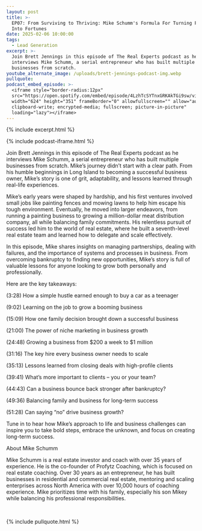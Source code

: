 ```yaml
---
layout: post
title: >-
  EP07: From Surviving to Thriving: Mike Schumm's Formula For Turning Failures
  Into Fortunes
date: 2025-02-06 10:00:00
tags:
  - Lead Generation
excerpt: >-
  Join Brett Jennings in this episode of The Real Experts podcast as he
  interviews Mike Schumm, a serial entrepreneur who has built multiple
  businesses from scratch.
youtube_alternate_image: /uploads/brett-jennings-podcast-img.webp
pullquote:
podcast_embed_episode: >-
  <iframe style="border-radius:12px"
  src="https://open.spotify.com/embed/episode/4LzhTcSYTnxGRKAkTGi9sw/video?utm_source=generator"
  width="624" height="351" frameBorder="0" allowfullscreen="" allow="autoplay;
  clipboard-write; encrypted-media; fullscreen; picture-in-picture"
  loading="lazy"></iframe>
---
```

{% include excerpt.html %}

{% include podcast-iframe.html %}

Join Brett Jennings in this episode of The Real Experts podcast as he interviews Mike Schumm, a serial entrepreneur who has built multiple businesses from scratch. Mike’s journey didn’t start with a clear path. From his humble beginnings in Long Island to becoming a successful business owner, Mike’s story is one of grit, adaptability, and lessons learned through real-life experiences.

Mike’s early years were shaped by hardship, and his first ventures involved small jobs like painting fences and mowing lawns to help him escape his tough environment. Eventually, he moved into larger endeavors, from running a painting business to growing a million-dollar meat distribution company, all while balancing family commitments. His relentless pursuit of success led him to the world of real estate, where he built a seventh-level real estate team and learned how to delegate and scale effectively.

In this episode, Mike shares insights on managing partnerships, dealing with failures, and the importance of systems and processes in business. From overcoming bankruptcy to finding new opportunities, Mike’s story is full of valuable lessons for anyone looking to grow both personally and professionally.

Here are the key takeaways:

(3:28) How a simple hustle earned enough to buy a car as a teenager

(9:02) Learning on the job to grow a booming business

(15:09) How one family decision brought down a successful business

(21:00) The power of niche marketing in business growth

(24:48) Growing a business from $200 a week to $1 million

(31:16) The key hire every business owner needs to scale

(35:13) Lessons learned from closing deals with high-profile clients

(39:41) What’s more important to clients – you or your team?

(44:43) Can a business bounce back stronger after bankruptcy?

(49:36) Balancing family and business for long-term success

(51:28) Can saying “no” drive business growth?

Tune in to hear how Mike’s approach to life and business challenges can inspire you to take bold steps, embrace the unknown, and focus on creating long-term success.

About Mike Schumm

Mike Schumm is a real estate investor and coach with over 35 years of experience. He is the co-founder of Profytz Coaching, which is focused on real estate coaching. Over 30 years as an entrepreneur, he has built businesses in residential and commercial real estate, mentoring and scaling enterprises across North America with over 10,000 hours of coaching experience. Mike prioritizes time with his family, especially his son Mikey while balancing his professional responsibilities.

&nbsp;

{% include pullquote.html %}